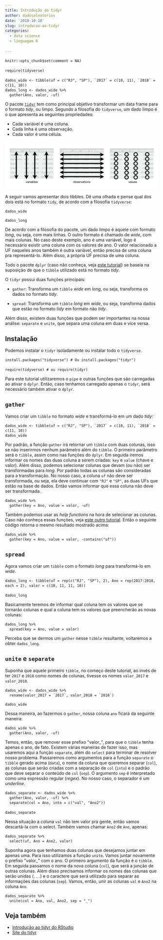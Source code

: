 ```yaml
---
title: Introdução ao tidyr
author: dadosaleatorios
date: '2018-10-18'
slug: introducao-ao-tidyr
categories:
  - data science
  - linguagem R

---
```


```{r echo = F, message = F, warning = F}
knitr::opts_chunk$set(comment = NA)

require(tidyverse)

dados_wide <- tibble(uf = c("RJ", "SP"), `2017` = c(10, 11), `2018` = c(11, 10))
dados_long <- dados_wide %>% 
  gather(Ano, valor, -uf)
```


O pacote [`tidyr`](https://tidyr.tidyverse.org/) tem como principal objetivo transformar um data frame para o formato *tidy*, ou limpo. Segundo a filosofia do `tidyverse`, um dado limpo é o que apresenta as seguintes propriedades:

- Cada variável é uma coluna.
- Cada linha é uma observação.
- Cada valor é uma célula.

![Ilustração de dados no formato *tidy*](./tidy_data.png)

A seguir vamos apresentar dois tibbles. Dê uma olhada e pense qual dos dois está no formato `tidy`, de acordo com a filosofia `tidyverse`:

```{r echo = F}
dados_wide
```

```{r echo = F}
dados_long
```

De acordo com a filosofia do pacote, um dado limpo é aquele com formato *long*, ou seja, com mais linhas. O outro formato é chamado de *wide*, com mais colunas. No caso deste exemplo, ano é uma variável, logo é necessário existir uma coluna com os valores de ano. O valor relacionado a UF naqueles anos também é outra variável, então precisa de uma coluna pra representá-lo. Além disso, a própria UF precisa de uma coluna.

Todo o pacote `dplyr` (caso não conheça, veja [este tutorial](http://shiny.dtmsp.com.br:3838/Tutoriais/Intro_dplyr.html)) se baseia na suposição de que o `tibble` utilizado está no formato *tidy*.

O `tidyr` possui duas funções principais:

- `gather`: Transforma um `tibble` *wide* em *long*, ou seja, transforma os dados no formato *tidy*.

- `spread`: Transforma um `tibble` *long* em *wide*, ou seja, transforma dados que estão no formato *tidy* em formato não *tidy*.

Além disso, existem duas funções que podem ser importantes na nossa análise: `separate` e `unite`, que separa uma coluna em duas e vice versa.

## Instalação

Podemos instalar o `tidyr` isoladamente ou instalar todo o `tidyverse`.

```{r eval = F}
install.packages("tidyverse") # Ou install.packages("tidyr")

require(tidyverse) # ou require(tidyr)
```

Para este tutorial utilizaremos o `pipe` e outras funções que são carregadas ao ativar o `dplyr`. Então, caso tenhamos carregado apenas o `tidyr`, será necessário também ativar o `dplyr`.

## `gather`

Vamos criar um `tibble` no formato *wide* e transformá-lo em um dado *tidy*:

```{r}
dados_wide <- tibble(uf = c("RJ", "SP"), `2017` = c(10, 11), `2018` = c(11, 10))
dados_wide
```

Por padrão, a função `gather` irá retornar um `tibble` com duas colunas, isso se não inserirmos nenhum parâmetro além do `tibble`. O primeiro parâmetro será o `tibble`, assim como nas funções do `dplyr`. Em seguida iremos informar os nomes das duas coluna a serem criadas: `key` e `value` (chave e valor). Além disso, podemos selecionar colunas que devam (ou não) ser transformadas para *long*. Por padrão todas as colunas são consideradas para a transformação. No nosso caso, a coluna `uf` não deve ser transformada, ou seja, ela deve continuar com `"RJ"` e `"SP"`, as duas UFs que estão na base de dados. Então vamos informar que essa coluna não deve ser transformada.

```{r}
dados_wide %>% 
  gather(key = Ano, value = valor, -uf)
```

Também podemos usar as *help functions* na hora de selecionar as colunas. Caso não conheça essas funções, veja [este outro tutorial](http://shiny.dtmsp.com.br:3838/Tutoriais/Help_functions.html). Então o seguinte código retorna o mesmo resultado mostrado acima:

```{r eval = F}
dados_wide %>% 
  gather(key = Ano, value = valor, -contains("uf"))
```

## `spread`

Agora vamos criar um `tibble` com o formato *long* para transformá-lo em *wide*.

```{r}
dados_long <- tibble(uf = rep(c("RJ", "SP"), 2), Ano = rep(2017:2018, each = 2), valor = c(10, 11, 11, 10))

dados_long
```

Basicamente teremos de informar qual coluna tem os valores que se tornarão colunas e qual a coluna tem os valores que preencherão as novas colunas:

```{r}
dados_long %>% 
  spread(key = Ano, value = valor)
```

Perceba que se dermos um `gather` nesse `tibble` resultante, voltaremos a obter `dados_long`.

## `unite` e `separate`

Suponha que aquele primeiro `tibble`, no começo deste tutorial, ao invés de ter ``2017`` e ``2018`` como nomes de colunas, tivesse os nomes `valor_2017` e `valor_2018`. 

```{r echo = F}
dados_wide <- dados_wide %>% 
  rename(valor_2017 = `2017`, valor_2018 = `2018`)
```

```{r}
dados_wide
```

Dessa maneira, ao fazermos o `gather`, nossa coluna `ano` ficará da seguinte maneira:

```{r}
dados_wide %>% 
  gather(Ano, valor, -uf)
```

Temos, então, que remover esse prefixo "valor_", para que o `tibble` tenha apenas o ano, de fato. Existem várias maneiras de fazer isso, mas usaremos aqui a função `separate`, além do `select` para terminar de resolver nosso problema. Passaremos como argumentos para a função `separate` o `tibble` gerado acima (`data`), o nome da coluna que queremos separar (`col`), as colunas que serão criadas com a separação de `col` (`into`) e o padrão que deve separar o conteúdo de `col` (`sep`). O argumento `sep` é interpretado como uma expressão regular (*regex*). No nosso caso, o separador é um *underline*.

```{r}
dados_separate <- dados_wide %>% 
  gather(Ano, valor, -uf) %>% 
  separate(col = Ano, into = c("val", "Ano2"))

dados_separate
```

Nessa situação a coluna `val` não tem valor pra gente, então vamos descartá-la com o select. Também vamos chamar `Ano2` de `Ano`, apenas:

```{r}
dados_separate %>% 
  select(uf, Ano = Ano2, valor)
```

Suponha agora que tenhamos duas colunas que desejamos juntar em apenas uma. Para isso utilizamos a função `unite`. Vamos juntar novamente o prefixo "valor_" com o ano. O primeiro argumento da função é o `tibble`. Em seguida passamos o nome da nova coluna (`col`), que será a junção de outras colunas. Além disso precisamos informar os nomes das colunas que serão unidas (`...`) e o caractere que será utilizado para separar as informações das colunas (`sep`). Vamos, então, unir as colunas `val` e `Ano2` na coluna `Ano`.

```{r}
dados_separate %>% 
  unite(col = Ano, val, Ano2, sep = "_")
```


## Veja também

- [Introdução ao tidyr do RStudio](https://blog.rstudio.com/2014/07/22/introducing-tidyr/)
- [Site do tidyr](https://tidyr.tidyverse.org/)
